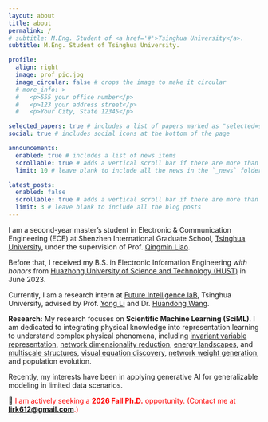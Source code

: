 ```yaml
---
layout: about
title: about
permalink: /
# subtitle: M.Eng. Student of <a href='#'>Tsinghua University</a>.
subtitle: M.Eng. Student of Tsinghua University.

profile:
  align: right
  image: prof_pic.jpg
  image_circular: false # crops the image to make it circular
  # more_info: >
  #   <p>555 your office number</p>
  #   <p>123 your address street</p>
  #   <p>Your City, State 12345</p>

selected_papers: true # includes a list of papers marked as "selected={true}"
social: true # includes social icons at the bottom of the page

announcements:
  enabled: true # includes a list of news items
  scrollable: true # adds a vertical scroll bar if there are more than 3 news items
  limit: 10 # leave blank to include all the news in the `_news` folder

latest_posts:
  enabled: false
  scrollable: true # adds a vertical scroll bar if there are more than 3 new posts items
  limit: 3 # leave blank to include all the blog posts
---
```


I am a second-year master’s student in Electronic & Communication Engineering (ECE) at Shenzhen International Graduate School, [Tsinghua University](https://www.tsinghua.edu.cn/en/), under the supervision of Prof. [Qingmin Liao](https://dblp.org/pid/13/322).

Before that, I received my B.S. in Electronic Information Engineering *with honors* from [Huazhong University of Science and Technology (HUST)](https://english.hust.edu.cn/) in June 2023.

Currently, I am a research intern at [Future Intelligence laB](https://fi.ee.tsinghua.edu.cn/), Tsinghua University, advised by Prof. [Yong Li](https://scholar.google.com/citations?user=kmgzPeQAAAAJ&hl=en&oi=ao) and Dr. [Huandong Wang](https://scholar.google.com/citations?user=PNbioq0AAAAJ&hl=en&oi=ao).

**Research:** My research focuses on **Scientific Machine Learning (SciML)**. I am dedicated to integrating physical knowledge into representation learning to understand complex physical phenomena, including [invariant variable representation](https://dl.acm.org/doi/abs/10.1145/3580305.3599858), [network dimensionality reduction](https://dl.acm.org/doi/abs/10.1145/3637528.3671968), [energy landscapes](https://openreview.net/forum?id=PxRATSTDlS), and [multiscale structures](https://arxiv.org/abs/2505.02450), [visual equation discovery](https://arxiv.org/abs/2505.11940), [network weight generation](https://arxiv.org/abs/2505.02450), and population evolution.

Recently, my interests have been in applying generative AI for generalizable modeling in limited data scenarios.

📢 <span style="color: red;">I am actively seeking a <strong style="color: red;">2026 Fall Ph.D.</strong> opportunity. (Contact me at <strong style="color: red;">lirk612@gmail.com</strong>.)</span>

<!-- Write your biography here. Tell the world about yourself. Link to your favorite [subreddit](http://reddit.com). You can put a picture in, too. The code is already in, just name your picture `prof_pic.jpg` and put it in the `img/` folder.

Put your address / P.O. box / other info right below your picture. You can also disable any of these elements by editing `profile` property of the YAML header of your `_pages/about.md`. Edit `_bibliography/papers.bib` and Jekyll will render your [publications page](/al-folio/publications/) automatically.

Link to your social media connections, too. This theme is set up to use [Font Awesome icons](https://fontawesome.com/) and [Academicons](https://jpswalsh.github.io/academicons/), like the ones below. Add your Facebook, Twitter, LinkedIn, Google Scholar, or just disable all of them. -->

